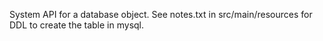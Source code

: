 System API for a database object. See notes.txt in src/main/resources for DDL to create the table in mysql.
